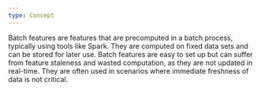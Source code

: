 ```yaml
---
type: Concept
---
```


Batch features are features that are precomputed in a batch process, typically using tools like Spark. They are computed on fixed data sets and can be stored for later use. Batch features are easy to set up but can suffer from feature staleness and wasted computation, as they are not updated in real-time. They are often used in scenarios where immediate freshness of data is not critical.